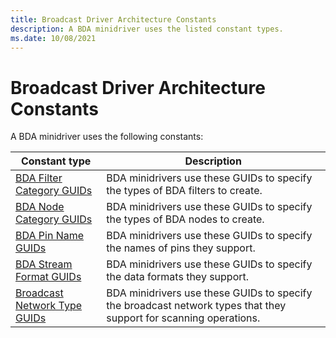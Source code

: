 ```yaml
---
title: Broadcast Driver Architecture Constants
description: A BDA minidriver uses the listed constant types.
ms.date: 10/08/2021
---
```


# Broadcast Driver Architecture Constants

A BDA minidriver uses the following constants:

| Constant type | Description |
|--|--|
| [BDA Filter Category GUIDs](bda-filter-category-guids.md) | BDA minidrivers use these GUIDs to specify the types of BDA filters to create. |
| [BDA Node Category GUIDs](bda-node-category-guids.md) | BDA minidrivers use these GUIDs to specify the types of BDA nodes to create. |
| [BDA Pin Name GUIDs](bda-pin-name-guids.md) | BDA minidrivers use these GUIDs to specify the names of pins they support. |
| [BDA Stream Format GUIDs](bda-stream-format-guids.md) | BDA minidrivers use these GUIDs to specify the data formats they support. |
| [Broadcast Network Type GUIDs](broadcast-network-type-guids.md) | BDA minidrivers use these GUIDs to specify the broadcast network types that they support for scanning operations. |
